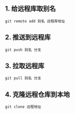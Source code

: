 ## 1. 给远程库取别名
```
git remote add 别名 远程库地址
```

## 2. 推送到远程库
```
git push 别名 分支
```
## 3. 拉取远程库
```
git pull 别名 分支
```

## 4. 克隆远程仓库到本地
```
git clone 远程地址
```
